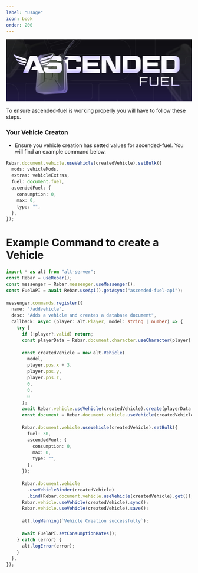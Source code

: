 ```yaml
---
label: "Usage"
icon: book
order: 200
---
```


![](/static/Fuel.jpg)

To ensure ascended-fuel is working properly you will have to follow these steps.

### Your Vehicle Creaton

- Ensure you vehicle creation has setted values for ascended-fuel. You will find an example command below.

```typescript
Rebar.document.vehicle.useVehicle(createdVehicle).setBulk({
  mods: vehicleMods,
  extras: vehicleExtras,
  fuel: document.fuel,
  ascendedFuel: {
    consumption: 0,
    max: 0,
    type: "",
  },
});
```

# Example Command to create a Vehicle

```typescript
import * as alt from "alt-server";
const Rebar = useRebar();
const messenger = Rebar.messenger.useMessenger();
const FuelAPI = await Rebar.useApi().getAsync("ascended-fuel-api");

messenger.commands.register({
  name: "/addvehicle",
  desc: "Adds a vehicle and creates a database document",
  callback: async (player: alt.Player, model: string | number) => {
    try {
      if (!player?.valid) return;
      const playerData = Rebar.document.character.useCharacter(player).get();

      const createdVehicle = new alt.Vehicle(
        model,
        player.pos.x + 3,
        player.pos.y,
        player.pos.z,
        0,
        0,
        0
      );
      await Rebar.vehicle.useVehicle(createdVehicle).create(playerData._id);
      const document = Rebar.document.vehicle.useVehicle(createdVehicle).get();

      Rebar.document.vehicle.useVehicle(createdVehicle).setBulk({
        fuel: 30,
        ascendedFuel: {
          consumption: 0,
          max: 0,
          type: "",
        },
      });

      Rebar.document.vehicle
        .useVehicleBinder(createdVehicle)
        .bind(Rebar.document.vehicle.useVehicle(createdVehicle).get());
      Rebar.vehicle.useVehicle(createdVehicle).sync();
      Rebar.vehicle.useVehicle(createdVehicle).save();

      alt.logWarning(`Vehicle Creation successfully`);

      await FuelAPI.setConsumptionRates();
    } catch (error) {
      alt.logError(error);
    }
  },
});
```
